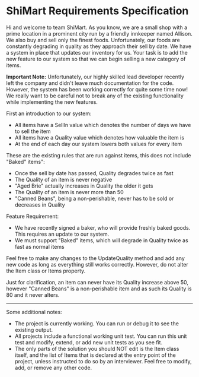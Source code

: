 # ShiMart Requirements Specification

Hi and welcome to team ShiMart. As you know, we are a small shop with a prime location in a
prominent city run by a friendly innkeeper named Allison. We also buy and sell only the finest foods.
Unfortunately, our foods are constantly degrading in quality as they approach their sell by date. We
have a system in place that updates our inventory for us. Your task is to add the new feature to our
system so that we can begin selling a new category of items.

**Important Note:** Unfortunately, our highly skilled lead developer recently left the company and 
didn't leave much documentation for the code. However, the system has been working correctly for 
quite some time now! We really want to be careful not to break any of the existing functionality 
while implementing the new features.

First an introduction to our system:
  - All items have a SellIn value which denotes the number of days we have to sell the item
  - All items have a Quality value which denotes how valuable the item is
  - At the end of each day our system lowers both values for every item

These are the existing rules that are run against items, this does not include "Baked" items":
  - Once the sell by date has passed, Quality degrades twice as fast
  - The Quality of an item is never negative
  - "Aged Brie" actually increases in Quality the older it gets
  - The Quality of an item is never more than 50
  - "Canned Beans", being a non-perishable, never has to be sold or decreases in Quality

Feature Requirement:
  - We have recently signed a baker, who will provide freshly baked goods. This requires an update to our system.
  - We must support "Baked" items, which will degrade in Quality twice as fast as normal items

Feel free to make any changes to the UpdateQuality method and add any new code as long as everything
still works correctly. However, do not alter the Item class or Items property.

Just for clarification, an item can never have its Quality increase above 50, however "Canned Beans" is a
non-perishable item and as such its Quality is 80 and it never alters.

* * * * *

Some additional notes:

* The project is currently working. You can run or debug it to see the existing output.
* All projects include a functional working unit test. You can run this unit test and modify, extend, or add new unit tests as you see fit.
* The only parts of the solution you should NOT edit is the Item class itself, and the list of Items that is declared at the entry point of the project, unless instructed to do so by an interviewer. Feel free to modify, add, or remove any other code.
